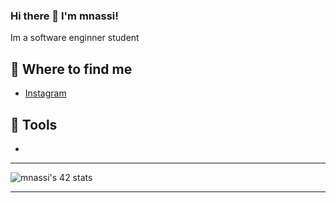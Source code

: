 ### Hi there 👋 I'm mnassi!

Im a software enginner student

## 📑 Where to find me
- [Instagram](https://www.instagram.com/med_nassi20/)

## 🤖 Tools
- <i class="devicon-aftereffects-plain colored"></i>

***********************************************************************************************************
![mnassi's 42 stats](https://badge.mediaplus.ma/naruto/mnassi)
***********************************************************************************************************
